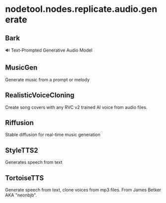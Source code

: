 # nodetool.nodes.replicate.audio.generate

## Bark

🔊 Text-Prompted Generative Audio Model

## MusicGen

Generate music from a prompt or melody

## RealisticVoiceCloning

Create song covers with any RVC v2 trained AI voice from audio files.

## Riffusion

Stable diffusion for real-time music generation

## StyleTTS2

Generates speech from text

## TortoiseTTS

Generate speech from text, clone voices from mp3 files. From James Betker AKA "neonbjb".


